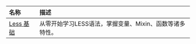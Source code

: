 | 名称 | 描述 |
| :-- | :-- |
| [Less 基础](../2019/03/developer/css/LessBasis.md) | 从零开始学习LESS语法，掌握变量、Mixin、函数等诸多特性。 |